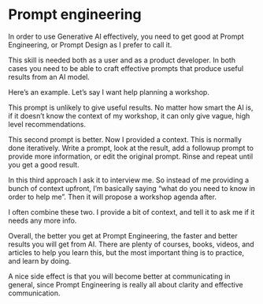 # Prompt engineering

In order to use Generative AI effectively, you need to get good at Prompt Engineering, or Prompt Design as I prefer to call it.

This skill is needed both as a user and as a product developer. In both cases you need to be able to craft effective prompts that produce useful results from an AI model.

Here’s an example. Let’s say I want help planning a workshop.

This prompt is unlikely to give useful results. No matter how smart the AI is, if it doesn’t know the context of my workshop, it can only give vague, high level recommendations.

This second prompt is better. Now I provided a context. This is normally done iteratively. Write a prompt, look at the result, add a followup prompt to provide more information, or edit the original prompt. Rinse and repeat until you get a good result.

In this third approach I ask it to interview me. So instead of me providing a bunch of context upfront, I’m basically saying “what do you need to know in order to help me”. Then it will propose a workshop agenda after.

I often combine these two. I provide a bit of context, and tell it to ask me if it needs any more info.

Overall, the better you get at Prompt Engineering, the faster and better results you will get from AI. There are plenty of courses, books, videos, and articles to help you learn this, but the most important thing is to practice, and learn by doing.

A nice side effect is that you will become better at communicating in general, since Prompt Engineering is really all about clarity and effective communication.
